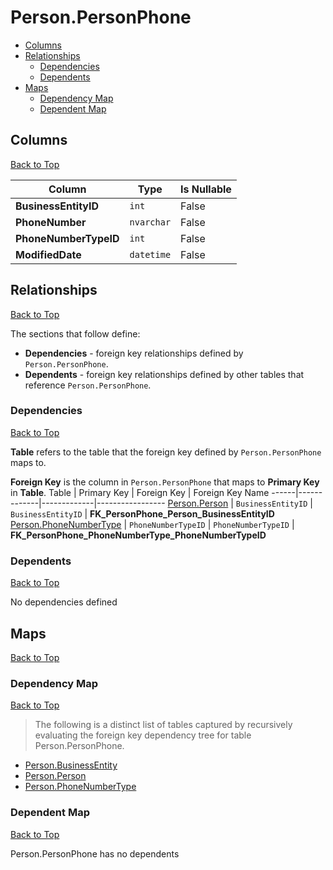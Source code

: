 # Person.PersonPhone

* [Columns](#columns)
* [Relationships](#relationships)
    * [Dependencies](#dependencies)
    * [Dependents](#dependents)
* [Maps](#maps)
    * [Dependency Map](#dependency-map)
    * [Dependent Map](#dependent-map)

## Columns
[Back to Top](#personpersonphone)

Column | Type | Is Nullable
-------|------|------------
**BusinessEntityID** | `int` | False
**PhoneNumber** | `nvarchar` | False
**PhoneNumberTypeID** | `int` | False
**ModifiedDate** | `datetime` | False

## Relationships
[Back to Top](#personpersonphone)


The sections that follow define:
* **Dependencies** - foreign key relationships defined by `Person.PersonPhone`.
* **Dependents** - foreign key relationships defined by other tables that reference `Person.PersonPhone`.

### Dependencies
[Back to Top](#personpersonphone)


**Table** refers to the table that the foreign key defined by `Person.PersonPhone` maps to.

**Foreign Key** is the column in `Person.PersonPhone` that maps to **Primary Key** in **Table**.
Table | Primary Key | Foreign Key | Foreign Key Name
------|-------------|-------------|-----------------
[Person.Person](./Person.md) | `BusinessEntityID` | `BusinessEntityID` | **FK_PersonPhone_Person_BusinessEntityID**
[Person.PhoneNumberType](./PhoneNumberType.md) | `PhoneNumberTypeID` | `PhoneNumberTypeID` | **FK_PersonPhone_PhoneNumberType_PhoneNumberTypeID**

### Dependents
[Back to Top](#personpersonphone)

No dependencies defined

## Maps
[Back to Top](#personpersonphone)

### Dependency Map
[Back to Top](#personpersonphone)

> The following is a distinct list of tables captured by recursively evaluating the foreign key dependency tree for table Person.PersonPhone.

* [Person.BusinessEntity](./BusinessEntity.md)
* [Person.Person](./Person.md)
* [Person.PhoneNumberType](./PhoneNumberType.md)

### Dependent Map
[Back to Top](#personpersonphone)

Person.PersonPhone has no dependents


